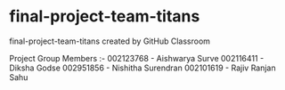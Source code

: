 # final-project-team-titans
final-project-team-titans created by GitHub Classroom

Project Group Members :-
002123768 - Aishwarya Surve
002116411 - Diksha Godse
002951856 - Nishitha Surendran
002101619 - Rajiv Ranjan Sahu
